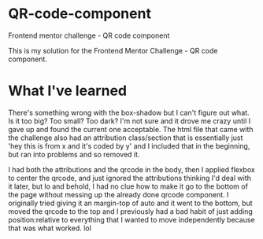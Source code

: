 # QR-code-component
Frontend mentor challenge - QR code component

This is my solution for the Frontend Mentor Challenge - QR code component.

# What I've learned

There's something wrong with the box-shadow but I can't figure out what. Is it too big? Too small? Too dark? I'm not sure and it drove me crazy until I gave up and found the current one acceptable. The html file that came with the challenge also had an attribution class/section that is essentially just 'hey this is from x and it's coded by y' and I included that in the beginning, but ran into problems and so removed it.

I had both the attributions and the qrcode in the body, then I applied flexbox to center the qrcode, and just ignored the attributions thinking I'd deal with it later, but lo and behold, I had no clue how to make it go to the bottom of the page without messing up the already done qrcode component. I originally tried giving it an margin-top of auto and it went to the bottom, but moved the qrcode to the top and I previously had a bad habit of just adding position:relative to everything that I wanted to move independently because that was what worked. lol
